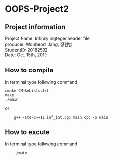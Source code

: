 # OOPS-Project2

## Project information
Project Name: Infinity ingteger header file  
producer: Wonbeom Jang; 장원범  
StudentID: 20182592  
Date: Oct. 15th, 2019  

## How to compile
 
In terminal type following command

```
cmake CMakeLists.txt
make
./main
```
or

```
    g++ -std=c++11 inf_int.cpp main.cpp -o main
```

## How to excute
In terminal type following command
```
    ./main 
```